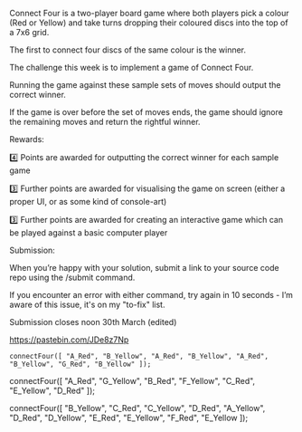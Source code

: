 Connect Four is a two-player board game where both players pick a colour (Red or Yellow) and take turns dropping their coloured discs into the top of a 7x6 grid. 

The first to connect four discs of the same colour is the winner. 

The challenge this week is to implement a game of Connect Four. 

Running the game against these sample sets of moves should output the correct winner. 

If the game is over before the set of moves ends, the game should ignore the remaining moves and return the rightful winner.

Rewards:

:four:  Points are awarded for outputting the correct winner for each sample game

:three:  Further points are awarded for visualising the game on screen (either a proper UI, or as some kind of console-art)

:three:  Further points are awarded for creating an interactive game which can be played against a basic computer player

Submission:

When you’re happy with your solution, submit a link to your source code repo using the /submit command. 

If you encounter an error with either command, try again in 10 seconds - I’m aware of this issue, it's on my "to-fix" list. 

Submission closes noon 30th March (edited) 


https://pastebin.com/JDe8z7Np

`connectFour([
"A_Red",
"B_Yellow",
"A_Red",
"B_Yellow",
"A_Red",
"B_Yellow",
"G_Red",
"B_Yellow"
]);`

connectFour([
"A_Red",
"G_Yellow",
"B_Red",
"F_Yellow",
"C_Red",
"E_Yellow",
"D_Red"
]);

connectFour([
"B_Yellow",
"C_Red",
"C_Yellow",
"D_Red",
"A_Yellow",
"D_Red",
"D_Yellow",
"E_Red",
"E_Yellow",
"F_Red",
"E_Yellow
]);

